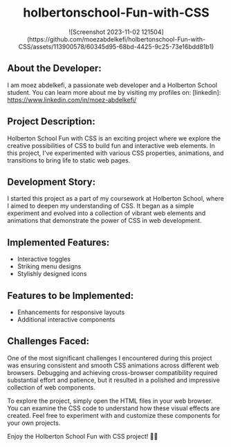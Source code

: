 <h1 align="center">holbertonschool-Fun-with-CSS</h1>

<center>
  ![Screenshot 2023-11-02 121504](https://github.com/moezabdelkefi/holbertonschool-Fun-with-CSS/assets/113900578/60345d95-68bd-4425-9c25-73e16bdd81b1)
</center>

## About the Developer:

I am moez abdelkefi, a passionate web developer and a Holberton School student. You can learn more about me by visiting my profiles on:
[linkedin]: https://www.linkedin.com/in/moez-abdelkefi/

## Project Description:

Holberton School Fun with CSS is an exciting project where we explore the creative possibilities of CSS to build fun and interactive web elements. In this project, I've experimented with various CSS properties, animations, and transitions to bring life to static web pages.

## Development Story:

I started this project as a part of my coursework at Holberton School, where I aimed to deepen my understanding of CSS. It began as a simple experiment and evolved into a collection of vibrant web elements and animations that demonstrate the power of CSS in web development.

## Implemented Features:

- Interactive toggles
- Striking menu designs
- Stylishly designed icons

## Features to be Implemented:

- Enhancements for responsive layouts
- Additional interactive components

## Challenges Faced:

One of the most significant challenges I encountered during this project was ensuring consistent and smooth CSS animations across different web browsers. Debugging and achieving cross-browser compatibility required substantial effort and patience, but it resulted in a polished and impressive collection of web components.

To explore the project, simply open the HTML files in your web browser. You can examine the CSS code to understand how these visual effects are created. Feel free to experiment with and customize these components for your own projects.

Enjoy the Holberton School Fun with CSS project! 🚀🎉
